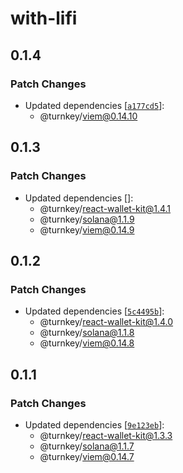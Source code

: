 # with-lifi

## 0.1.4

### Patch Changes

- Updated dependencies [[`a177cd5`](https://github.com/tkhq/sdk/commit/a177cd5ba4bcb52d7d2121871e50a21f75622667)]:
  - @turnkey/viem@0.14.10

## 0.1.3

### Patch Changes

- Updated dependencies []:
  - @turnkey/react-wallet-kit@1.4.1
  - @turnkey/solana@1.1.9
  - @turnkey/viem@0.14.9

## 0.1.2

### Patch Changes

- Updated dependencies [[`5c4495b`](https://github.com/tkhq/sdk/commit/5c4495bff1b0abfe3c427ead1b8e1a8d510c8186)]:
  - @turnkey/react-wallet-kit@1.4.0
  - @turnkey/solana@1.1.8
  - @turnkey/viem@0.14.8

## 0.1.1

### Patch Changes

- Updated dependencies [[`9e123eb`](https://github.com/tkhq/sdk/commit/9e123eb154df7183bef002c7f94c57a72c6ef81b)]:
  - @turnkey/react-wallet-kit@1.3.3
  - @turnkey/solana@1.1.7
  - @turnkey/viem@0.14.7
